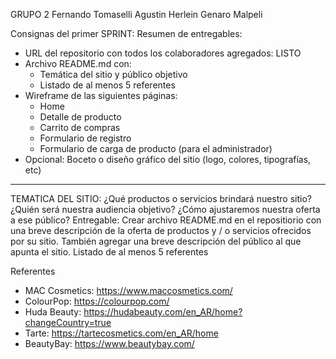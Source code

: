 GRUPO 2
Fernando Tomaselli
Agustin Herlein
Genaro Malpeli

Consignas del primer SPRINT:
Resumen de entregables:
- URL del repositorio con todos los colaboradores agregados: LISTO
- Archivo README.md con:
    * Temática del sitio y público objetivo
    * Listado de al menos 5 referentes
- Wireframe de las siguientes páginas:
    * Home
    * Detalle de producto
    * Carrito de compras
    * Formulario de registro
    * Formulario de carga de producto (para el administrador)
- Opcional: Boceto o diseño gráfico del sitio (logo, colores, tipografías, etc)
---

TEMATICA DEL SITIO:
¿Qué productos o servicios brindará nuestro sitio?
¿Quién será nuestra audiencia objetivo?
¿Cómo ajustaremos nuestra oferta a ese público?
Entregable: Crear archivo README.md en el repositiorio con una breve descripción de la oferta de productos y / o servicios ofrecidos por su sitio. También agregar una breve descripción del público al que apunta el sitio.
Listado de al menos 5 referentes

Referentes
- MAC Cosmetics: https://www.maccosmetics.com/
- ColourPop: https://colourpop.com/
- Huda Beauty: https://hudabeauty.com/en_AR/home?changeCountry=true
- Tarte: https://tartecosmetics.com/en_AR/home
- BeautyBay: https://www.beautybay.com/
